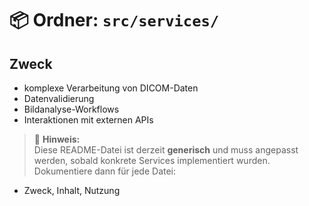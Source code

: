 # 📦 Ordner: `src/services/`

## Zweck

- komplexe Verarbeitung von DICOM-Daten
- Datenvalidierung
- Bildanalyse-Workflows
- Interaktionen mit externen APIs

> 📌 **Hinweis:**  
Diese README-Datei ist derzeit **generisch** und muss angepasst werden, sobald konkrete Services implementiert wurden.  
Dokumentiere dann für jede Datei:
- Zweck, Inhalt, Nutzung
